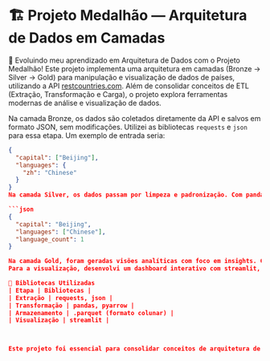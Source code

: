 # 🏗️ Projeto Medalhão — Arquitetura de Dados em Camadas

🚀 Evoluindo meu aprendizado em Arquitetura de Dados com o Projeto Medalhão! Este projeto implementa uma arquitetura em camadas (Bronze → Silver → Gold) para manipulação e visualização de dados de países, utilizando a API [restcountries.com](https://restcountries.com). Além de consolidar conceitos de ETL (Extração, Transformação e Carga), o projeto explora ferramentas modernas de análise e visualização de dados.

Na camada Bronze, os dados são coletados diretamente da API e salvos em formato JSON, sem modificações. Utilizei as bibliotecas `requests` e `json` para essa etapa. Um exemplo de entrada seria:

```json
{
  "capital": ["Beijing"],
  "languages": {
    "zh": "Chinese"
  }
}
Na camada Silver, os dados passam por limpeza e padronização. Com pandas e pyarrow, converti a capital para string, transformei os idiomas em uma lista e calculei o número de idiomas falados. Os dados foram salvos em formato .parquet, que é colunar e otimizado para armazenamento. Um exemplo de saída seria

```json
{
  "capital": "Beijing",
  "languages": ["Chinese"],
  "language_count": 1
}

Na camada Gold, foram geradas visões analíticas com foco em insights. Criei dois arquivos: languages_most_spoken.parquet, que mostra os idiomas mais falados, e capitals_by_language_count.parquet, que apresenta as capitais com mais idiomas oficiais. Tudo pronto para visualização e análises de negócio.
Para a visualização, desenvolvi um dashboard interativo com streamlit, que permite explorar os idiomas mais falados e as capitais com mais idiomas oficiais em tempo real.

🧰 Bibliotecas Utilizadas
| Etapa | Bibliotecas | 
| Extração | requests, json | 
| Transformação | pandas, pyarrow | 
| Armazenamento | .parquet (formato colunar) | 
| Visualização | streamlit | 



Este projeto foi essencial para consolidar conceitos de arquitetura de dados, boas práticas de ETL e visualização interativa. Uma base sólida para projetos mais robustos em Data Engineering e Analytics!
